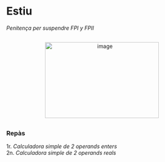 # Estiu
*Penitença per suspendre FPI y FPII*   
##    
<p align="center">   
  <img width="300" height="200" alt="image" src="https://github.com/user-attachments/assets/ee3ce175-e55b-475d-8ac1-88bb8c12861a" />     
       
</p>    

##    

### Repàs

1r. *Calculadora simple de 2 operands enters*   
2n. *Calculadora simple de 2 operands reals*   
